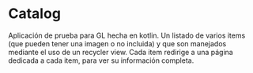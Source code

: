 # Catalog

Aplicación de prueba para GL hecha en kotlin.
Un listado de varios items (que pueden tener una imagen o no incluida) y que son manejados mediante el uso de un recycler view.
Cada item redirige a una página dedicada a cada item, para ver su información completa.
